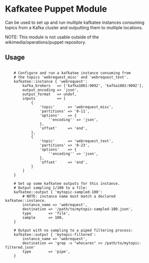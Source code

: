 # Kafkatee Puppet Module

Can be used to set up and run multiple kafkatee instances consuming topics from a Kafka cluster
and outputting them to multiple locations.

NOTE: This module is not usable outside of the wikimedia/operations/puppet repository.

## Usage

```puppet

    # Configure and run a kafkatee instance consuming from
    # the topics 'webrequest_misc' and 'webrequest_text'.
    kafkatee::instance { 'webrequest':
        kafka_brokers   => ['kafka1001:9092', 'kafka1002:9092'],
        output_encoding => 'json',
        output_format   => undef,
        inputs          => [
            {
                'topic'      => 'webrequest_misc',
                'partitions' => '0-11',
                'options'    => {
                    ''encoding'' => 'json',
                },
                'offset'     => 'end',
            },
            {
                'topic'      => 'webrequest_text',
                'partitions' => '0-23',
                'options'    => {
                    ''encoding'' => 'json',
                },
                'offset'     => 'end',
            }
        ]
    }

    # Set up some kafkatee outputs for this instance.
    # Output sampling 1/100 to a file:
    kafkatee::output { 'mytopic-sampled-100':
        # NOTE: instance name must match a declared kafkatee::instance.
        instance_name => 'webrequest',
        destination => '/path/to/mytopic-sampled-100.json',
        type        => 'file',
        sample      => 100,
    }

    # Output with no sampling to a piped filtering process:
    kafkatee::output { 'mytopic-filtered':
        instance_name => 'webrequest',
        destination => 'grep -v "whocares" >> /path/to/mytopic-filtered.json'
        type        => 'pipe',
    }
```

